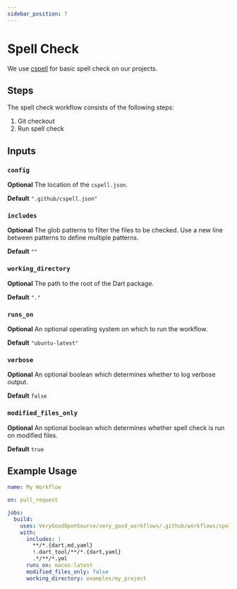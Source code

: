 ```yaml
---
sidebar_position: 7
---
```


# Spell Check

We use [cspell](https://github.com/streetsidesoftware/cspell) for basic spell check on our projects.

## Steps

The spell check workflow consists of the following steps:

1. Git checkout
2. Run spell check

## Inputs

### `config`

**Optional** The location of the `cspell.json`.

**Default** `".github/cspell.json"`

### `includes`

**Optional** The glob patterns to filter the files to be checked. Use a new line between patterns to define multiple patterns.

**Default** `""`

### `working_directory`

**Optional** The path to the root of the Dart package.

**Default** `"."`

### `runs_on`

**Optional** An optional operating system on which to run the workflow.

**Default** `"ubuntu-latest"`

### `verbose`

**Optional** An optional boolean which determines whether to log verbose output.

**Default** `false`

### `modified_files_only`

**Optional** An optional boolean which determines whether spell check is run on modified files.

**Default** `true`

## Example Usage

```yaml
name: My Workflow

on: pull_request

jobs:
  build:
    uses: VeryGoodOpenSource/very_good_workflows/.github/workflows/spell_check.yml@v1
    with:
      includes: |
        **/*.{dart,md,yaml}
        !.dart_tool/**/*.{dart,yaml}
        .*/**/*.yml
      runs_on: macos-latest
      modified_files_only: false
      working_directory: examples/my_project
```
